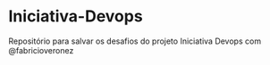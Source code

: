 # Iniciativa-Devops
Repositório para salvar os desafios do projeto Iniciativa Devops com @fabricioveronez
